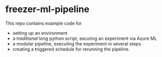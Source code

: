 # freezer-ml-pipeline

This repo contains example code for 
* setting up an environment
* a *traditional* long python script, excuting an experiment via Azure ML
* a modular pipeline, executing the experiment in several steps
* creating a triggered schedule for rerunning the pipeline.
